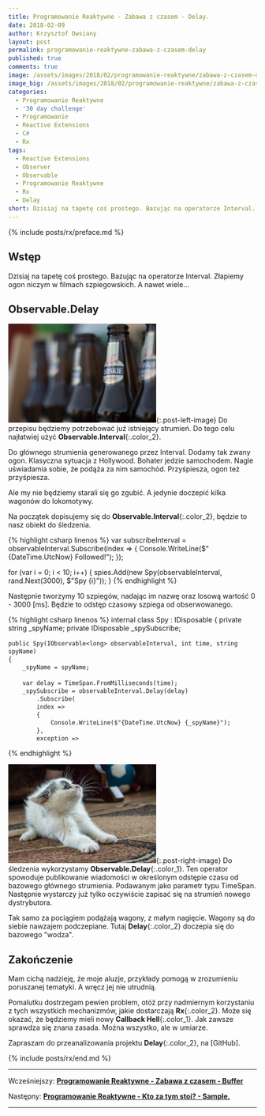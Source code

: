 ```yaml
---
title: Programowanie Reaktywne - Zabawa z czasem - Delay.
date: 2018-02-09
author: Krzysztof Owsiany
layout: post
permalink: programowanie-reaktywne-zabawa-z-czasem-delay
published: true
comments: true        
image: /assets/images/2018/02/programowanie-reaktywne/zabawa-z-czasem-delay/post.jpg
image_big: /assets/images/2018/02/programowanie-reaktywne/zabawa-z-czasem-delay/post-big.jpg
categories:
  - Programowanie Reaktywne
  - '30 day challenge'
  - Programowanie
  - Reactive Extensions
  - C#
  - Rx
tags:
  - Reactive Extensions
  - Observer
  - Observable
  - Programowanie Reaktywne
  - Rx
  - Delay
short: Dzisiaj na tapetę coś prostego. Bazując na operatorze Interval. Złapiemy ogon niczym w filmach szpiegowskich. A nawet wiele...
---
```

{% include posts/rx/preface.md %}

## Wstęp
Dzisiaj na tapetę coś prostego. Bazując na operatorze Interval. Złapiemy ogon niczym w filmach szpiegowskich. A nawet wiele...

## Observable.Delay
[![Reactive Extensions - Delay][post]][post-big]{:.post-left-image}
Do przepisu będziemy potrzebować już istniejący strumień. Do tego celu najłatwiej użyć **Observable.Interval**{:.color_2}. 

Do głównego strumienia generowanego przez Interval. Dodamy tak zwany ogon. Klasyczna sytuacja z Hollywood. Bohater jedzie samochodem. Nagle uświadamia sobie, że podąża za nim samochód. Przyśpiesza, ogon też przyśpiesza. 

Ale my nie będziemy starali się go zgubić. A jedynie doczepić kilka wagonów do lokomotywy.

Na początek dopisujemy się do **Observable.Interval**{:.color_2}, będzie to nasz obiekt do śledzenia.

{% highlight csharp linenos %}
var subscribeInterval = observableInterval.Subscribe(index =>
{
  Console.WriteLine($"{DateTime.UtcNow} Followed!");
});
			
for (var i = 0; i < 10; i++)
{
  spies.Add(new Spy(observableInterval, rand.Next(3000), $"Spy {i}"));
}
{% endhighlight %}

Następnie tworzymy 10 szpiegów, nadając im nazwę oraz losową wartość  0 - 3000 [ms]. Będzie to odstęp czasowy szpiega od obserwowanego.

{% highlight csharp linenos %}
internal class Spy : IDisposable
{
	private string _spyName;
	private IDisposable _spySubscribe;

	public Spy(IObservable<long> observableInterval, int time, string spyName)
	{
		_spyName = spyName;

		var delay = TimeSpan.FromMilliseconds(time);
		_spySubscribe = observableInterval.Delay(delay)
			.Subscribe(
			index =>
			{
				Console.WriteLine($"{DateTime.UtcNow} {_spyName}");
			},
			exception =>
{% endhighlight %}

[![Reactive Extensions - Delay][image1]][image1-big]{:.post-right-image}
Do śledzenia wykorzystamy **Observable.Delay**{:.color_1}. Ten operator spowoduje publikowanie wiadomości w określonym odstępie czasu od bazowego głównego strumienia. Podawanym jako parametr typu TimeSpan. Następnie wystarczy już tylko oczywiście zapisać się na strumień nowego dystrybutora.

Tak samo za pociągiem podążają wagony, z małym nagięcie. Wagony są do siebie nawzajem podczepiane. Tutaj **Delay**{:.color_2} doczepia się do bazowego "wodza".

## Zakończenie
Mam cichą nadzieję, że moje aluzje, przykłady pomogą w zrozumieniu poruszanej tematyki. A wręcz jej nie utrudnią. 

Pomalutku dostrzegam pewien problem, otóż przy nadmiernym korzystaniu z tych wszystkich mechanizmów, jakie dostarczają **Rx**{:.color_2}. Może się okazać, że będziemy mieli nowy **Callback Hell**{:.color_1}. Jak zawsze sprawdza się znana zasada. Można wszystko, ale w umiarze.

Zapraszam do przeanalizowania projektu **Delay**{:.color_2}, na [GitHub].


{% include posts/rx/end.md %}

------
Wcześniejszy: **[Programowanie Reaktywne - Zabawa z czasem - Buffer][previous]**

Następny: **[Programowanie Reaktywne - Kto za tym stoi? - Sample.][next]**

------
[previous]: {{site.url}}/programowanie-reaktywne-zabawa-z-czasem-buffer
[next]: {{site.url}}/programowanie-reaktywne-zabawa-z-czasem-sample


[post]: /assets/images/2018/02/programowanie-reaktywne/zabawa-z-czasem-delay/post.jpg
[post-big]: /assets/images/2018/02/programowanie-reaktywne/zabawa-z-czasem-delay/post-big.jpg

[image1]: /assets/images/2018/02/programowanie-reaktywne/zabawa-z-czasem-delay/image1.jpg
[image1-big]: /assets/images/2018/02/programowanie-reaktywne/zabawa-z-czasem-delay/image1-big.jpg
